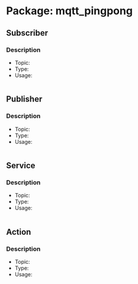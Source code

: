 # Package: mqtt_pingpong

## Subscriber
### Description
- Topic: 
- Type: 
- Usage: 
```bash
```

## Publisher
### Description
- Topic: 
- Type: 
- Usage: 
```bash
```

## Service
### Description
- Topic: 
- Type: 
- Usage: 
```bash
```

## Action
### Description
- Topic: 
- Type: 
- Usage: 
```bash
```